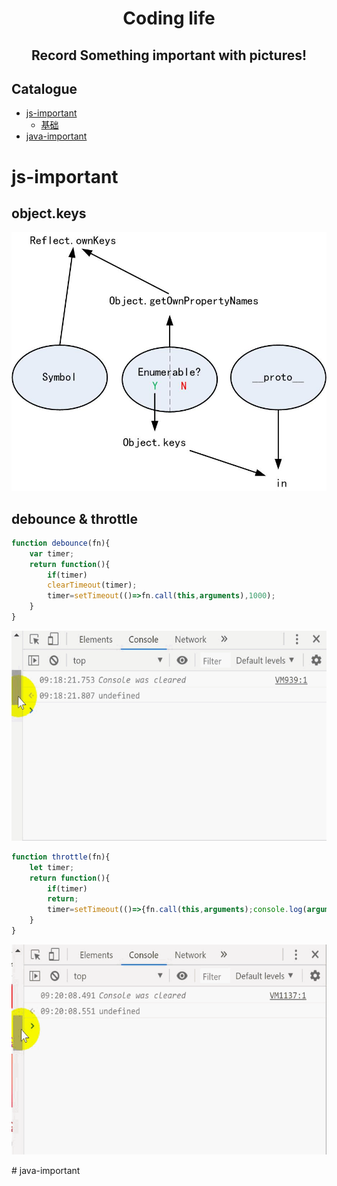 <h1 align="center">Coding life</h1>


<h2 align="center">
Record Something important with pictures!</h2>
</p>


## Catalogue

- [js-important](#js-important)
    - [基础](#基础)
- [java-important](#java-important)


# js-important
## object.keys
<p align="center">
<img src="pics/object-keys.jpg" width="600px"/>
</p>

## debounce & throttle


```javascript
function debounce(fn){
    var timer;
    return function(){
        if(timer) 
        clearTimeout(timer);
        timer=setTimeout(()=>fn.call(this,arguments),1000);
    }
}
```
<p align="center">
<img src="pics/debounce.gif" width="600px"/>
</p>

```javascript
function throttle(fn){
    let timer;
    return function(){
        if(timer) 
        return;
        timer=setTimeout(()=>{fn.call(this,arguments);console.log(arguments);timer=null;},1000);
    }
}
```
<p align="center">
<img src="pics/throttle.gif" width="600px"/>
</p>
# java-important